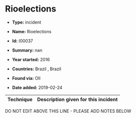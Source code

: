 # Rioelections

* **Type:** incident

* **Name:** Rioelections

* **Id:** I00037

* **Summary:** nan

* **Year started:** 2016

* **Countries:** Brazil , Brazil

* **Found via:** OII

* **Date added:** 2019-02-24
 

| Technique | Description given for this incident |
| --------- | ------------------------- |


DO NOT EDIT ABOVE THIS LINE - PLEASE ADD NOTES BELOW